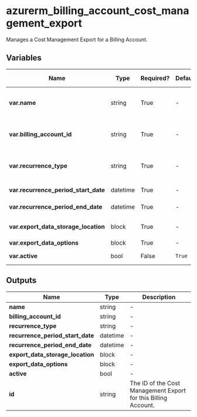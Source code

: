 # azurerm_billing_account_cost_management_export

Manages a Cost Management Export for a Billing Account.

## Variables

| Name | Type | Required? |  Default  |  possible values |  Description |
| ---- | ---- | --------- |  ----------- | ----------- | ----------- |
| **var.name** | string | True | -  |  -  |  Specifies the name of the Cost Management Export. Changing this forces a new resource to be created. | 
| **var.billing_account_id** | string | True | -  |  -  |  The id of the billing account on which to create an export. Changing this forces a new resource to be created. | 
| **var.recurrence_type** | string | True | -  |  `Annually`, `Daily`, `Monthly`, `Weekly`  |  How often the requested information will be exported. Valid values include `Annually`, `Daily`, `Monthly`, `Weekly`. | 
| **var.recurrence_period_start_date** | datetime | True | -  |  -  |  The date the export will start capturing information. | 
| **var.recurrence_period_end_date** | datetime | True | -  |  -  |  The date the export will stop capturing information. | 
| **var.export_data_storage_location** | block | True | -  |  -  |  A `export_data_storage_location` block. | 
| **var.export_data_options** | block | True | -  |  -  |  A `export_data_options` block. | 
| **var.active** | bool | False | `True`  |  -  |  Is the cost management export active? Default is `true`. | 



## Outputs

| Name | Type | Description |
| ---- | ---- | --------- | 
| **name** | string  | - | 
| **billing_account_id** | string  | - | 
| **recurrence_type** | string  | - | 
| **recurrence_period_start_date** | datetime  | - | 
| **recurrence_period_end_date** | datetime  | - | 
| **export_data_storage_location** | block  | - | 
| **export_data_options** | block  | - | 
| **active** | bool  | - | 
| **id** | string  | The ID of the Cost Management Export for this Billing Account. | 